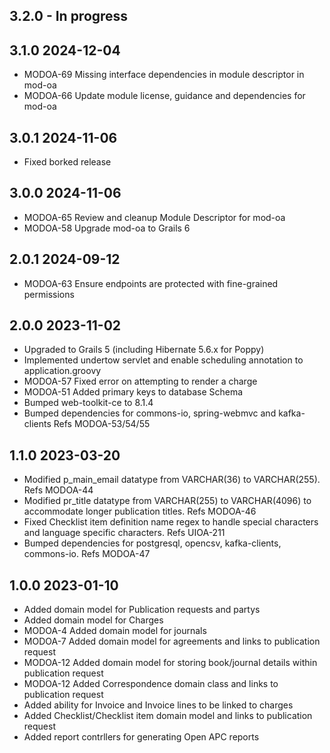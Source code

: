 ## 3.2.0 - In progress

## 3.1.0 2024-12-04
  * MODOA-69 Missing interface dependencies in module descriptor in mod-oa
  * MODOA-66 Update module license, guidance and dependencies for mod-oa

## 3.0.1 2024-11-06
  * Fixed borked release

## 3.0.0 2024-11-06
  * MODOA-65 Review and cleanup Module Descriptor for mod-oa
  * MODOA-58 Upgrade mod-oa to Grails 6

## 2.0.1 2024-09-12
 * MODOA-63 Ensure endpoints are protected with fine-grained permissions

## 2.0.0 2023-11-02
 * Upgraded to Grails 5 (including Hibernate 5.6.x for Poppy)
 * Implemented undertow servlet and enable scheduling annotation to application.groovy
 * MODOA-57 Fixed error on attempting to render a charge
 * MODOA-51 Added primary keys to database Schema
 * Bumped web-toolkit-ce to 8.1.4
 * Bumped dependencies for commons-io, spring-webmvc and kafka-clients Refs MODOA-53/54/55

## 1.1.0 2023-03-20
 * Modified p_main_email datatype from VARCHAR(36) to VARCHAR(255). Refs MODOA-44
 * Modified pr_title datatype from VARCHAR(255) to VARCHAR(4096) to accommodate longer publication titles. Refs MODOA-46
 * Fixed Checklist item definition name regex to handle special characters and language specific characters. Refs UIOA-211
 * Bumped dependencies for postgresql, opencsv, kafka-clients, commons-io. Refs MODOA-47

## 1.0.0 2023-01-10
 * Added domain model for Publication requests and partys
 * Added domain model for Charges
 * MODOA-4 Added domain model for journals
 * MODOA-7 Added domain model for agreements and links to publication request
 * MODOA-12 Added domain model for storing book/journal details within publication request 
 * MODOA-12 Added Correspondence domain class and links to publication request
 * Added ability for Invoice and Invoice lines to be linked to charges
 * Added Checklist/Checklist item domain model and links to publication request
 * Added report contrllers for generating Open APC reports
 